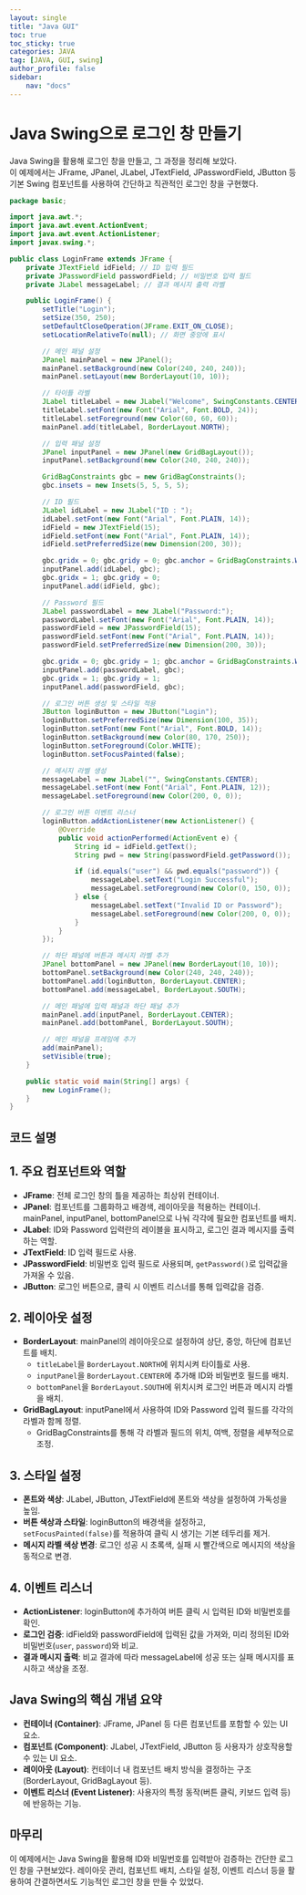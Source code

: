 ```yaml
---
layout: single
title: "Java GUI"
toc: true
toc_sticky: true
categories: JAVA
tag: [JAVA, GUI, swing]
author_profile: false
sidebar:
    nav: "docs"
---
```


# Java Swing으로 로그인 창 만들기

Java Swing을 활용해 로그인 창을 만들고, 그 과정을 정리해 보았다.<br/>
이 예제에서는 JFrame, JPanel, JLabel, JTextField, JPasswordField, JButton 등 <br/>
기본 Swing 컴포넌트를 사용하여 간단하고 직관적인 로그인 창을 구현했다.<br/>



```java
package basic;

import java.awt.*;
import java.awt.event.ActionEvent;
import java.awt.event.ActionListener;
import javax.swing.*;

public class LoginFrame extends JFrame {
    private JTextField idField; // ID 입력 필드
    private JPasswordField passwordField; // 비밀번호 입력 필드
    private JLabel messageLabel; // 결과 메시지 출력 라벨

    public LoginFrame() {
        setTitle("Login");
        setSize(350, 250);
        setDefaultCloseOperation(JFrame.EXIT_ON_CLOSE);
        setLocationRelativeTo(null); // 화면 중앙에 표시

        // 메인 패널 설정
        JPanel mainPanel = new JPanel();
        mainPanel.setBackground(new Color(240, 240, 240));
        mainPanel.setLayout(new BorderLayout(10, 10));

        // 타이틀 라벨
        JLabel titleLabel = new JLabel("Welcome", SwingConstants.CENTER);
        titleLabel.setFont(new Font("Arial", Font.BOLD, 24));
        titleLabel.setForeground(new Color(60, 60, 60));
        mainPanel.add(titleLabel, BorderLayout.NORTH);

        // 입력 패널 설정
        JPanel inputPanel = new JPanel(new GridBagLayout());
        inputPanel.setBackground(new Color(240, 240, 240));

        GridBagConstraints gbc = new GridBagConstraints();
        gbc.insets = new Insets(5, 5, 5, 5);

        // ID 필드
        JLabel idLabel = new JLabel("ID : ");
        idLabel.setFont(new Font("Arial", Font.PLAIN, 14));
        idField = new JTextField(15);
        idField.setFont(new Font("Arial", Font.PLAIN, 14));
        idField.setPreferredSize(new Dimension(200, 30));

        gbc.gridx = 0; gbc.gridy = 0; gbc.anchor = GridBagConstraints.WEST;
        inputPanel.add(idLabel, gbc);
        gbc.gridx = 1; gbc.gridy = 0;
        inputPanel.add(idField, gbc);

        // Password 필드
        JLabel passwordLabel = new JLabel("Password:");
        passwordLabel.setFont(new Font("Arial", Font.PLAIN, 14));
        passwordField = new JPasswordField(15);
        passwordField.setFont(new Font("Arial", Font.PLAIN, 14));
        passwordField.setPreferredSize(new Dimension(200, 30));

        gbc.gridx = 0; gbc.gridy = 1; gbc.anchor = GridBagConstraints.WEST;
        inputPanel.add(passwordLabel, gbc);
        gbc.gridx = 1; gbc.gridy = 1;
        inputPanel.add(passwordField, gbc);

        // 로그인 버튼 생성 및 스타일 적용
        JButton loginButton = new JButton("Login");
        loginButton.setPreferredSize(new Dimension(100, 35));
        loginButton.setFont(new Font("Arial", Font.BOLD, 14));
        loginButton.setBackground(new Color(80, 170, 250));
        loginButton.setForeground(Color.WHITE);
        loginButton.setFocusPainted(false);

        // 메시지 라벨 생성
        messageLabel = new JLabel("", SwingConstants.CENTER);
        messageLabel.setFont(new Font("Arial", Font.PLAIN, 12));
        messageLabel.setForeground(new Color(200, 0, 0));

        // 로그인 버튼 이벤트 리스너
        loginButton.addActionListener(new ActionListener() {
            @Override
            public void actionPerformed(ActionEvent e) {
                String id = idField.getText();
                String pwd = new String(passwordField.getPassword());

                if (id.equals("user") && pwd.equals("password")) {
                    messageLabel.setText("Login Successful");
                    messageLabel.setForeground(new Color(0, 150, 0));
                } else {
                    messageLabel.setText("Invalid ID or Password");
                    messageLabel.setForeground(new Color(200, 0, 0));
                }
            }
        });

        // 하단 패널에 버튼과 메시지 라벨 추가
        JPanel bottomPanel = new JPanel(new BorderLayout(10, 10));
        bottomPanel.setBackground(new Color(240, 240, 240));
        bottomPanel.add(loginButton, BorderLayout.CENTER);
        bottomPanel.add(messageLabel, BorderLayout.SOUTH);

        // 메인 패널에 입력 패널과 하단 패널 추가
        mainPanel.add(inputPanel, BorderLayout.CENTER);
        mainPanel.add(bottomPanel, BorderLayout.SOUTH);

        // 메인 패널을 프레임에 추가
        add(mainPanel);
        setVisible(true);
    }

    public static void main(String[] args) {
        new LoginFrame();
    }
}
```
## 코드 설명
## 1. 주요 컴포넌트와 역할

- **JFrame**: 전체 로그인 창의 틀을 제공하는 최상위 컨테이너.
- **JPanel**: 컴포넌트를 그룹화하고 배경색, 레이아웃을 적용하는 컨테이너. <br/>
            mainPanel, inputPanel, bottomPanel으로 나눠 각각에 필요한 컴포넌트를 배치.
- **JLabel**: ID와 Password 입력란의 레이블을 표시하고, 로그인 결과 메시지를 출력하는 역할.
- **JTextField**: ID 입력 필드로 사용.
- **JPasswordField**: 비밀번호 입력 필드로 사용되며, `getPassword()`로 입력값을 가져올 수 있음.
- **JButton**: 로그인 버튼으로, 클릭 시 이벤트 리스너를 통해 입력값을 검증.

## 2. 레이아웃 설정

- **BorderLayout**: mainPanel의 레이아웃으로 설정하여 상단, 중앙, 하단에 컴포넌트를 배치.
  - `titleLabel`을 `BorderLayout.NORTH`에 위치시켜 타이틀로 사용.
  - `inputPanel`을 `BorderLayout.CENTER`에 추가해 ID와 비밀번호 필드를 배치.
  - `bottomPanel`을 `BorderLayout.SOUTH`에 위치시켜 로그인 버튼과 메시지 라벨을 배치.
- **GridBagLayout**: inputPanel에서 사용하여 ID와 Password 입력 필드를 각각의 라벨과 함께 정렬.
  - GridBagConstraints를 통해 각 라벨과 필드의 위치, 여백, 정렬을 세부적으로 조정.

## 3. 스타일 설정

- **폰트와 색상**: JLabel, JButton, JTextField에 폰트와 색상을 설정하여 가독성을 높임.
- **버튼 색상과 스타일**: loginButton의 배경색을 설정하고, `setFocusPainted(false)`를 적용하여 클릭 시 생기는 기본 테두리를 제거.
- **메시지 라벨 색상 변경**: 로그인 성공 시 초록색, 실패 시 빨간색으로 메시지의 색상을 동적으로 변경.

## 4. 이벤트 리스너

- **ActionListener**: loginButton에 추가하여 버튼 클릭 시 입력된 ID와 비밀번호를 확인.
- **로그인 검증**: idField와 passwordField에 입력된 값을 가져와, 미리 정의된 ID와 비밀번호(`user`, `password`)와 비교.
- **결과 메시지 출력**: 비교 결과에 따라 messageLabel에 성공 또는 실패 메시지를 표시하고 색상을 조정.

## Java Swing의 핵심 개념 요약

- **컨테이너 (Container)**: JFrame, JPanel 등 다른 컴포넌트를 포함할 수 있는 UI 요소.
- **컴포넌트 (Component)**: JLabel, JTextField, JButton 등 사용자가 상호작용할 수 있는 UI 요소.
- **레이아웃 (Layout)**: 컨테이너 내 컴포넌트 배치 방식을 결정하는 구조 (BorderLayout, GridBagLayout 등).
- **이벤트 리스너 (Event Listener)**: 사용자의 특정 동작(버튼 클릭, 키보드 입력 등)에 반응하는 기능.

## 마무리
이 예제에서는 Java Swing을 활용해 ID와 비밀번호를 입력받아 검증하는 간단한 로그인 창을 구현보았다.
레이아웃 관리, 컴포넌트 배치, 스타일 설정, 이벤트 리스너 등을 활용하여 간결하면서도 기능적인 로그인 창을 만들 수 있었다.

